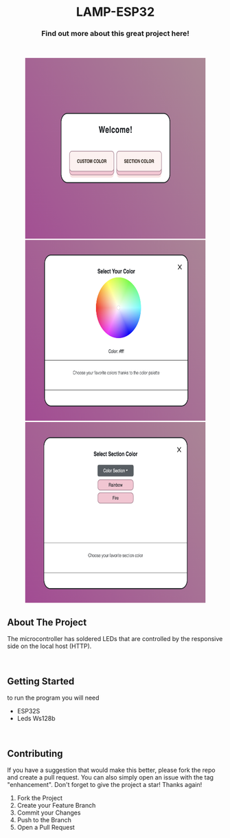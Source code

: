   <h1 align="center">LAMP-ESP32 </h1>

  <p align="center">
  <h3 align="center"> Find out more about this great project here!</h3>
    <br />

</div>

<p align="center">
  <img src="https://github.com/Michalzip/LAMP-ESP32/blob/main/device-web-app/public/screens/main-page.png" width="420" height="420" />   
 
  <img src="https://github.com/Michalzip/LAMP-ESP32/blob/main/device-web-app/public/screens/custom-color-page.png" width="420" height="420" />
  
  <img src="https://github.com/Michalzip/LAMP-ESP32/blob/main/device-web-app/public/screens/section-color-page.png" width="420" height="420" />
  
  
</p>

<!-- ABOUT THE PROJECT -->

## About The Project

The microcontroller has soldered LEDs that are controlled by the responsive side on the local host (HTTP).

<br/>

<!-- GETTING STARTED -->

## Getting Started

<p>to run the program you will need</p>
<ul>
<li>ESP32S</li>
<li>Leds Ws128b</li>
</ul>

<br/>
<!-- CONTRIBUTING -->

## Contributing

If you have a suggestion that would make this better, please fork the repo and create a pull request. You can also simply open an issue with the tag "enhancement".
Don't forget to give the project a star! Thanks again!

1. Fork the Project
2. Create your Feature Branch
3. Commit your Changes
4. Push to the Branch
5. Open a Pull Request
